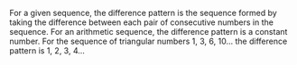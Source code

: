 For a given sequence, the difference pattern is the sequence formed by
taking the difference between each pair of consecutive numbers in the
sequence. For an arithmetic sequence, the difference pattern is a
constant number. For the sequence of triangular numbers 1, 3, 6, 10...
the difference pattern is 1, 2, 3, 4...
